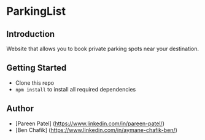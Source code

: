 # ParkingList


## **Introduction**

Website that allows you to book private parking spots near your destination. 

## **Getting Started**
- Clone this repo
- `npm install` to install all required dependencies

## **Author**
- [Pareen Patel] (https://www.linkedin.com/in/pareen-patel/)
- [Ben Chafik] (https://www.linkedin.com/in/aymane-chafik-ben/)
